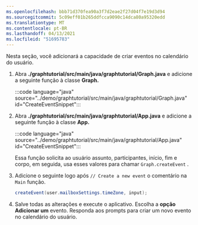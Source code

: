 ```yaml
---
ms.openlocfilehash: bbb71d370fea90a3f7d2eae2f27d04f7e19d3d94
ms.sourcegitcommit: 5c09eff01b265ddfcca9090c14dca80a95320edd
ms.translationtype: MT
ms.contentlocale: pt-BR
ms.lasthandoff: 04/13/2021
ms.locfileid: "51695783"
---
```

<!-- markdownlint-disable MD002 MD041 -->

Nesta seção, você adicionará a capacidade de criar eventos no calendário do usuário.

1. Abra **./graphtutorial/src/main/java/graphtutorial/Graph.java** e adicione a seguinte função à classe **Graph.**

    :::code language="java" source="../demo/graphtutorial/src/main/java/graphtutorial/Graph.java" id="CreateEventSnippet":::

1. Abra **./graphtutorial/src/main/java/graphtutorial/App.java** e adicione a seguinte função à classe **App.**

    :::code language="java" source="../demo/graphtutorial/src/main/java/graphtutorial/App.java" id="CreateEventSnippet":::

    Essa função solicita ao usuário assunto, participantes, início, fim e corpo, em seguida, usa esses valores para chamar `Graph.createEvent` .

1. Adicione o seguinte logo após `// Create a new event` o comentário na `Main` função.

    ```java
    createEvent(user.mailboxSettings.timeZone, input);
    ```

1. Salve todas as alterações e execute o aplicativo. Escolha a **opção Adicionar um** evento. Responda aos prompts para criar um novo evento no calendário do usuário.
